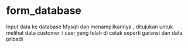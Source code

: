 # form_database
Input data ke database Mysqli dan menampilkannya , ditujukan untuk melihat data customer / user yang telah di cetak seperti garansi dan data pribadi
